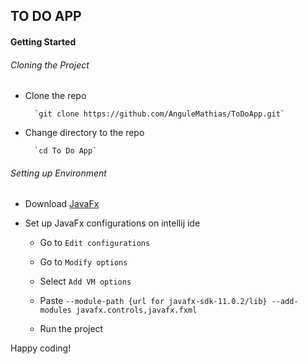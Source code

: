 ## TO DO APP

#### Getting Started
###### Cloning the Project
* Clone the repo 

        `git clone https://github.com/AnguleMathias/ToDoApp.git`

* Change directory to the repo

        `cd To Do App`

###### Setting up Environment
* Download [JavaFx](https://gluonhq.com/products/javafx/)


* Set up JavaFx configurations on intellij ide
    * Go to `Edit configurations`
    
    * Go to `Modify options`
    
    * Select `Add VM options`
    
    * Paste `--module-path {url for javafx-sdk-11.0.2/lib} --add-modules javafx.controls,javafx.fxml`
  
    * Run the project
    

Happy coding!